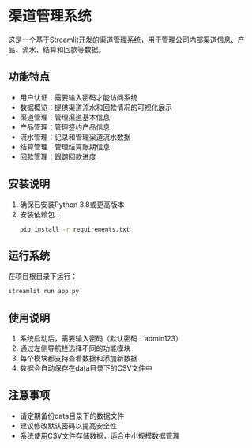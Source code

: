 # 渠道管理系统

这是一个基于Streamlit开发的渠道管理系统，用于管理公司内部渠道信息、产品、流水、结算和回款等数据。

## 功能特点

- 用户认证：需要输入密码才能访问系统
- 数据概览：提供渠道流水和回款情况的可视化展示
- 渠道管理：管理渠道基本信息
- 产品管理：管理签约产品信息
- 流水管理：记录和管理渠道流水数据
- 结算管理：管理结算账期信息
- 回款管理：跟踪回款进度

## 安装说明

1. 确保已安装Python 3.8或更高版本
2. 安装依赖包：
   ```bash
   pip install -r requirements.txt
   ```

## 运行系统

在项目根目录下运行：
```bash
streamlit run app.py
```

## 使用说明

1. 系统启动后，需要输入密码（默认密码：admin123）
2. 通过左侧导航栏选择不同的功能模块
3. 每个模块都支持查看数据和添加新数据
4. 数据会自动保存在data目录下的CSV文件中

## 注意事项

- 请定期备份data目录下的数据文件
- 建议修改默认密码以提高安全性
- 系统使用CSV文件存储数据，适合中小规模数据管理 